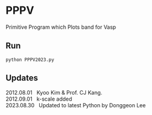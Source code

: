 # PPPV
Primitive Program which Plots band for Vasp

## Run
```
python PPPV2023.py
```

## Updates
2012.08.01 &nbsp; Kyoo Kim & Prof. CJ Kang.  
2012.09.01 &nbsp; k-scale added  
2023.08.30 &nbsp; Updated to latest Python by Donggeon Lee